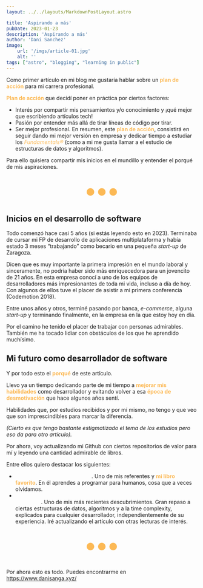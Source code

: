 ```yaml
---
layout: ../../layouts/MarkdownPostLayout.astro

title: 'Aspirando a más'
pubDate: 2023-01-23
description: 'Aspirando a más'
author: 'Dani Sanchez'
image:
    url: '/imgs/article-01.jpg' 
    alt: ''
tags: ["astro", "blogging", "learning in public"]
---
```


Como primer artículo en mi blog me gustaría hablar sobre un <b>plan de acción</b> para mi carrera profesional.

<b>Plan de acción</b> que decidí poner en práctica por ciertos factores:

- Interés por compartir mis pensamientos y/o conocimiento y ¡qué mejor que escribiendo artículos tech!
- Pasión por entender más allá de tirar líneas de código por tirar.
- Ser mejor profesional.
En resumen, este <b>plan de acción</b>, consistirá en seguir dando mi mejor versión en empresa y dedicar tiempo a estudiar los <i class="italic">Fundamentals®️</i> (como a mi me gusta llamar a el estudio de estructuras de datos y algoritmos).

Para ello quisiera compartir mis inicios en el mundillo y entender el porqué de mis aspiraciones.

<div class="little-separator-main-dps">
    <hr />
    <hr />
    <hr />
</div>

## Inicios en el desarrollo de software

Todo comenzó hace casi 5 años (si estás leyendo esto en 2023). Terminaba de cursar mi FP de desarrollo de aplicaciones multiplataforma y había estado 3 meses “trabajando” como becario en una pequeña <i>start-up</i> de Zaragoza.

Dicen que es muy importante la primera impresión en el mundo laboral y sinceramente, no podría haber sido más enriquecedora para un jovencito de 21 años. En esta empresa conocí a uno de los equipos de desarrolladores más impresionantes de toda mi vida, incluso a día de hoy. Con algunos de ellos tuve el placer de asistir a mi primera conferencia (Codemotion 2018).

Entre unos años y otros, terminé pasando por banca, <i>e-commerce</i>, alguna <i>start-up</i> y terminando finalmente, en la empresa en la que estoy hoy en día.

Por el camino he tenido el placer de trabajar con personas admirables. También me ha tocado lidiar con obstáculos de los que he aprendido muchísimo.


## Mi futuro como desarrollador de software

Y por todo esto el <b>porqué</b> de este artículo.

Llevo ya un tiempo dedicando parte de mi tiempo a <b>mejorar mis habilidades</b> como desarrollador y evitando volver a esa <b>época de desmotivación</b> que hace algunos años sentí.

Habilidades que, por estudios recibidos y por mí mismo, no tengo y que veo que son imprescindibles para marcar la diferencia.

<i>(Cierto es que tengo bastante estigmatizado el tema de los estudios pero eso da para otro artículo).</i>

Por ahora, voy actualizando mi Github con ciertos repositorios de valor para mí y leyendo una cantidad admirable de libros.

Entre ellos quiero destacar los siguientes:

- <span class="text-gradient"><i>Código sostenible (Carlos Blé)</i></span>. Uno de mis referentes y <b>mi libro favorito</b>. En él aprendes a programar para humanos, cosa que a veces olvidamos.
- <span class="text-gradient"><i>A Common-Sense Guide to Data Structures and Algorithms (Jay Wengrow)</i></span>. Uno de mis más recientes descubrimientos. Gran repaso a ciertas estructuras de datos, algoritmos y a la time complexity, explicados para cualquier desarrollador, independientemente de su experiencia.
Iré actualizando el artículo con otras lecturas de interés.

<div class="little-separator-main-dps">
    <hr />
    <hr />
    <hr />
</div>

Por ahora esto es todo. Puedes encontrarme en https://www.danisanga.xyz/

<style>
    .little-separator-main-dps {
        margin: 3rem 0;
        display: flex;
        justify-content: center;
    }
    hr {
        border: none;
        background: #fcb955;
        width: 1.25rem;
        height: 1.25rem;
        border-radius: 50%;
        margin: 0 0.325rem;
    }
    .text-gradient {
        background-image: var(--accent-gradient);
        -webkit-background-clip: text;
        -webkit-text-fill-color: transparent;
        background-size: 400%;
        background-position: 0%;
    }
    b, .italic {
        color: #fcb955;
    }
</style>